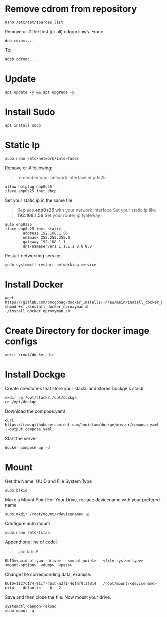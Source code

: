 # Remove cdrom from repository

    nano /etc/apt/sources.list
Remove or # the first (or all) cdrom line/s.
From:

    deb cdrom:...
To:

    #deb cdrom:...

# Update

    apt update -y && apt upgrade -y

# Install Sudo

    apt install sudo

# Static Ip
    sudo nano /etc/network/interfaces
Remove or # following:

>remember your network interface enp0s25

    allow-hotplug enp0s25  
    iface enp0s25 inet dhcp
Set your static ip in the same file.

> Replace **enp0s25** with your network interface
> Set your static ip like **192.168.1.56**
> Set your router ip (gateway)

    auto enp0s25
    iface enp0s25 inet static
            address 192.168.1.56
            netmask 255.255.255.0
            gateway 192.168.1.1
            dns-nameservers 1.1.1.1 8.8.8.8
Restart networking service

    sudo systemctl restart networking.service

# Install Docker

    wget https://gitlab.com/bmcgonag/docker_installs/-/raw/main/install_docker_nproxyman.sh
    chmod +x ./install_docker_nproxyman.sh
    ./install_docker_nproxyman.sh
# Create Directory for docker image configs

    mdkir /root/docker_dir

# Install Dockge
Create directories that store your stacks and stores Dockge's stack

    mkdir -p /opt/stacks /opt/dockge
    cd /opt/dockge

 Download the compose.yaml

    curl https://raw.githubusercontent.com/louislam/dockge/master/compose.yaml --output compose.yaml

Start the server

    docker compose up -d

# Mount
 Get the Name, UUID and File System Type

    sudo blkid

Make a Mount Point For Your Drive, replace devicename with your prefered name

    sudo mkdir /root/mount/<devicename> -p
Configure auto mount

    sudo nano /etc/fstab
Append one line of code:

> Use tabs!!

    UUID=<uuid-of-your-drive>	<mount-point>	<file-system-type>	<mount-option>	<dump>	<pass>
Change the corresponding data, example:

    UUID=1127c174-911f-4b1c-a3f1-4dfaf911f014	/root/mount/<devicename>	ext4	defaults	0	2

Save and then close the file. Now mount your drive.

    systemctl daemon-reload
    sudo mount -a
